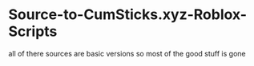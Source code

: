# Source-to-CumSticks.xyz-Roblox-Scripts
all of there sources are basic versions so most of the good stuff is gone 
